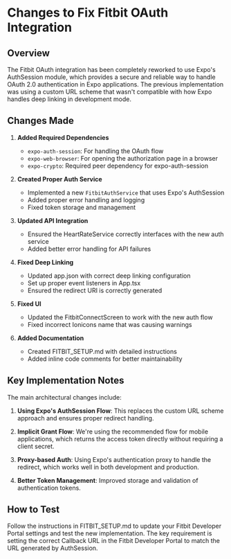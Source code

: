 # Changes to Fix Fitbit OAuth Integration

## Overview

The Fitbit OAuth integration has been completely reworked to use Expo's AuthSession module, which provides a secure and reliable way to handle OAuth 2.0 authentication in Expo applications. The previous implementation was using a custom URL scheme that wasn't compatible with how Expo handles deep linking in development mode.

## Changes Made

1. **Added Required Dependencies**
   - `expo-auth-session`: For handling the OAuth flow
   - `expo-web-browser`: For opening the authorization page in a browser
   - `expo-crypto`: Required peer dependency for expo-auth-session

2. **Created Proper Auth Service**
   - Implemented a new `FitbitAuthService` that uses Expo's AuthSession
   - Added proper error handling and logging
   - Fixed token storage and management

3. **Updated API Integration**
   - Ensured the HeartRateService correctly interfaces with the new auth service
   - Added better error handling for API failures

4. **Fixed Deep Linking**
   - Updated app.json with correct deep linking configuration
   - Set up proper event listeners in App.tsx
   - Ensured the redirect URI is correctly generated

5. **Fixed UI**
   - Updated the FitbitConnectScreen to work with the new auth flow
   - Fixed incorrect Ionicons name that was causing warnings

6. **Added Documentation**
   - Created FITBIT_SETUP.md with detailed instructions
   - Added inline code comments for better maintainability

## Key Implementation Notes

The main architectural changes include:

1. **Using Expo's AuthSession Flow**: This replaces the custom URL scheme approach and ensures proper redirect handling.

2. **Implicit Grant Flow**: We're using the recommended flow for mobile applications, which returns the access token directly without requiring a client secret.

3. **Proxy-based Auth**: Using Expo's authentication proxy to handle the redirect, which works well in both development and production.

4. **Better Token Management**: Improved storage and validation of authentication tokens.

## How to Test

Follow the instructions in FITBIT_SETUP.md to update your Fitbit Developer Portal settings and test the new implementation. The key requirement is setting the correct Callback URL in the Fitbit Developer Portal to match the URL generated by AuthSession.
